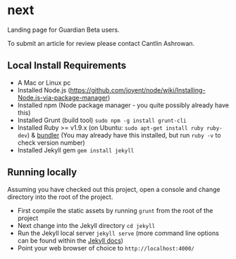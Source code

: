 next
====

Landing page for Guardian Beta users. 

To submit an article for review please contact Cantlin Ashrowan.

Local Install Requirements
--------------------------
* A Mac or Linux pc
* Installed Node.js (https://github.com/joyent/node/wiki/Installing-Node.js-via-package-manager)
* Installed npm (Node package manager - you quite possibly already have this)
* Installed Grunt (build tool) `sudo npm -g install grunt-cli`
* Installed Ruby >= v1.9.x (on Ubuntu: `sudo apt-get install ruby ruby-dev`) & [bundler](http://gembundler.com/) (You may already have this installed, but run `ruby -v` to check version number)
* Installed Jekyll gem `gem install jekyll`


Running locally
--------------------------
Assuming you have checked out this project, open a console and change directory into the root of the project.

* First compile the static assets by running `grunt` from the root of the project
* Next change into the Jekyll directory `cd jekyll`
* Run the Jekyll local server `jekyll serve` (more command line options can be found within the [Jekyll docs](http://jekyllrb.com/docs/configuration/#serve-command-options))
* Point your web browser of choice to `http://localhost:4000/` 